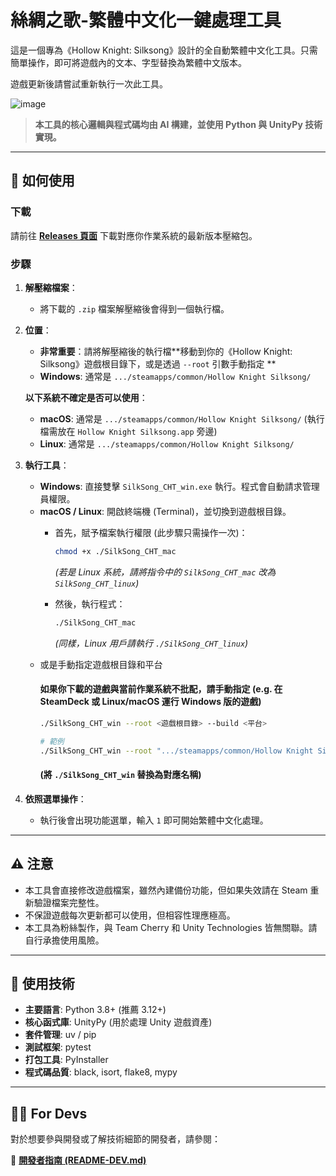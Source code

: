 # 絲綢之歌-繁體中文化一鍵處理工具

這是一個專為《Hollow Knight: Silksong》設計的全自動繁體中文化工具。只需簡單操作，即可將遊戲內的文本、字型替換為繁體中文版本。

遊戲更新後請嘗試重新執行一次此工具。

![image](https://github.com/tents89/SKSO_TChinese/blob/main/Tool.png)
> **本工具的核心邏輯與程式碼均由 AI 構建，並使用 Python 與 UnityPy 技術實現。**

---

## 🚀 如何使用

### 下載

請前往 **[Releases 頁面](https://github.com/tents89/SKSO_TChinese/releases)** 下載對應你作業系統的最新版本壓縮包。

### 步驟

1.  **解壓縮檔案**：
    * 將下載的 `.zip` 檔案解壓縮後會得到一個執行檔。

2.  **位置**：
    * **非常重要**：請將解壓縮後的執行檔**移動到你的《Hollow Knight: Silksong》遊戲根目錄下，或是透過 `--root` 引數手動指定 **
    * **Windows**: 通常是 `.../steamapps/common/Hollow Knight Silksong/`

    **以下系統不確定是否可以使用**：
    * **macOS**: 通常是 `.../steamapps/common/Hollow Knight Silksong/` (執行檔需放在 `Hollow Knight Silksong.app` 旁邊)
    * **Linux**: 通常是 `.../steamapps/common/Hollow Knight Silksong/`

3.  **執行工具**：
    * **Windows**: 直接雙擊 `SilkSong_CHT_win.exe` 執行。程式會自動請求管理員權限。
    * **macOS / Linux**: 開啟終端機 (Terminal)，並切換到遊戲根目錄。
        * 首先，賦予檔案執行權限 (此步驟只需操作一次)：
            ```bash
            chmod +x ./SilkSong_CHT_mac
            ```
            *(若是 Linux 系統，請將指令中的 `SilkSong_CHT_mac` 改為 `SilkSong_CHT_linux`)*

        * 然後，執行程式：
            ```bash
            ./SilkSong_CHT_mac
            ```
            *(同樣，Linux 用戶請執行 `./SilkSong_CHT_linux`)*
    * 或是手動指定遊戲根目錄和平台
      #### 如果你下載的遊戲與當前作業系統不批配，請手動指定 (e.g. 在 SteamDeck 或 Linux/macOS 運行 Windows 版的遊戲)
        ```bash
        ./SilkSong_CHT_win --root <遊戲根目錄> --build <平台>

        # 範例
        ./SilkSong_CHT_win --root ".../steamapps/common/Hollow Knight Silksong/" --build "Windows"
        ```
      #### (將 `./SilkSong_CHT_win` 替換為對應名稱)

5.  **依照選單操作**：
    * 執行後會出現功能選單，輸入 `1` 即可開始繁體中文化處理。

---

## ⚠️ 注意

* 本工具會直接修改遊戲檔案，雖然內建備份功能，但如果失效請在 Steam 重新驗證檔案完整性。
* 不保證遊戲每次更新都可以使用，但相容性理應極高。
* 本工具為粉絲製作，與 Team Cherry 和 Unity Technologies 皆無關聯。請自行承擔使用風險。

---

## 🔧 使用技術

* **主要語言**: Python 3.8+ (推薦 3.12+)
* **核心函式庫**: UnityPy (用於處理 Unity 遊戲資產)
* **套件管理**: uv / pip
* **測試框架**: pytest
* **打包工具**: PyInstaller
* **程式碼品質**: black, isort, flake8, mypy

---

## 👨‍💻 For Devs

對於想要參與開發或了解技術細節的開發者，請參閱：

📖 **[開發者指南 (README-DEV.md)](README-DEV.md)**
